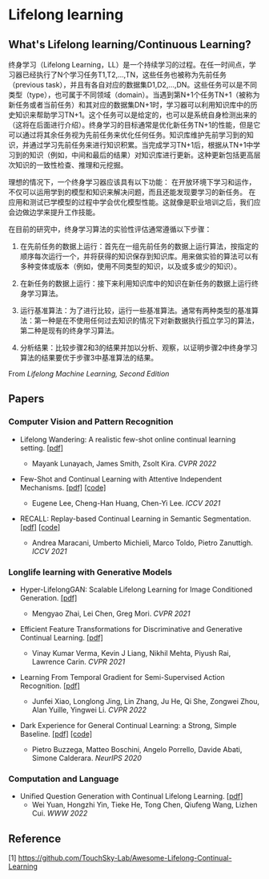 
# Lifelong learning 

## What's Lifelong learning/Continuous Learning?

终身学习（Lifelong Learning，LL）是一个持续学习的过程。在任一时间点，学习器已经执行了N个学习任务T1,T2,…,TN，这些任务也被称为先前任务（previous task），并且有各自对应的数据集D1,D2,…,DN。这些任务可以是不同类型（type），也可属于不同领域（domain）。当遇到第N+1个任务TN+1（被称为新任务或者当前任务）和其对应的数据集DN+1时，学习器可以利用知识库中的历史知识来帮助学习TN+1。这个任务可以是给定的，也可以是系统自身检测出来的（这将在后面进行介绍）。终身学习的目标通常是优化新任务TN+1的性能，但是它可以通过将其余任务视为先前任务来优化任何任务。知识库维护先前学习到的知识，并通过学习先前任务来进行知识积累。当完成学习TN+1后，根据从TN+1中学习到的知识（例如，中间和最后的结果）对知识库进行更新。这种更新包括更高层次知识的一致性检查、推理和元挖掘。

理想的情况下，一个终身学习器应该具有以下功能：
在开放环境下学习和运作，不仅可以运用学到的模型和知识来解决问题，而且还能发现要学习的新任务。
在应用和测试已学模型的过程中学会优化模型性能。这就像是职业培训之后，我们应会边做边学来提升工作技能。

在目前的研究中，终身学习算法的实验性评估通常遵循以下步骤：

1. 在先前任务的数据上运行：首先在一组先前任务的数据上运行算法，按指定的顺序每次运行一个，并将获得的知识保存到知识库。用来做实验的算法可以有多种变体或版本（例如，使用不同类型的知识，以及或多或少的知识）。

2. 在新任务的数据上运行：接下来利用知识库中的知识在新任务的数据上运行终身学习算法。

3. 运行基准算法：为了进行比较，运行一些基准算法。通常有两种类型的基准算法：第一种是在不使用任何过去知识的情况下对新数据执行孤立学习的算法，第二种是现有的终身学习算法。

4. 分析结果：比较步骤2和3的结果并加以分析、观察，以证明步骤2中终身学习算法的结果要优于步骤3中基准算法的结果。

From *Lifelong Machine Learning, Second Edition*


## Papers

### Computer Vision and Pattern Recognition

- Lifelong Wandering: A realistic few-shot online continual learning setting.
  [[pdf]](https://arxiv.org/abs/2206.07932.pdf)
  - Mayank Lunayach, James Smith, Zsolt Kira. *CVPR 2022*

- Few-Shot and Continual Learning with Attentive Independent Mechanisms.
  [[pdf]](https://arxiv.org/abs/2107.14053.pdf)
  [[code]](https://github.com/huang50213/AIM-Fewshot-Continual)
  - Eugene Lee, Cheng-Han Huang, Chen-Yi Lee. *ICCV 2021*
 
- RECALL: Replay-based Continual Learning in Semantic Segmentation.
  [[pdf]](https://arxiv.org/abs/2108.03673.pdf)
  [[code]](https://github.com/lttm/recall)
  - Andrea Maracani, Umberto Michieli, Marco Toldo, Pietro Zanuttigh. *ICCV 2021*

### Longlife learning with Generative Models

- Hyper-LifelongGAN: Scalable Lifelong Learning for Image Conditioned Generation.
  [[pdf]](https://openaccess.thecvf.com/content/CVPR2021/papers/Zhai_Hyper-LifelongGAN_Scalable_Lifelong_Learning_for_Image_Conditioned_Generation_CVPR_2021_paper.pdf)
  - Mengyao Zhai, Lei Chen, Greg Mori. *CVPR 2021*

- Efficient Feature Transformations for Discriminative and Generative Continual Learning.
  [[pdf]](https://arxiv.org/abs/2103.13558)
  - Vinay Kumar Verma, Kevin J Liang, Nikhil Mehta, Piyush Rai, Lawrence Carin. *CVPR 2021*
 
- Learning From Temporal Gradient for Semi-Supervised Action Recognition.
  [[pdf]](https://arxiv.org/abs/2111.13241)
  - Junfei Xiao, Longlong Jing, Lin Zhang, Ju He, Qi She, Zongwei Zhou, Alan Yuille, Yingwei Li. *CVPR 2022*

- Dark Experience for General Continual Learning: a Strong, Simple Baseline.
  [[pdf]](https://arxiv.org/pdf/2004.07211.pdf)
  [[code]](https://github.com/aimagelab/mammoth)
  - Pietro Buzzega, Matteo Boschini, Angelo Porrello, Davide Abati, Simone Calderara. *NeurIPS 2020*

### Computation and Language

- Unified Question Generation with Continual Lifelong Learning.
  [[pdf]](https://arxiv.org/abs/2201.09696)
  - Wei Yuan, Hongzhi Yin, Tieke He, Tong Chen, Qiufeng Wang, Lizhen Cui. *WWW 2022*

## Reference
[1] https://github.com/TouchSky-Lab/Awesome-Lifelong-Continual-Learning
